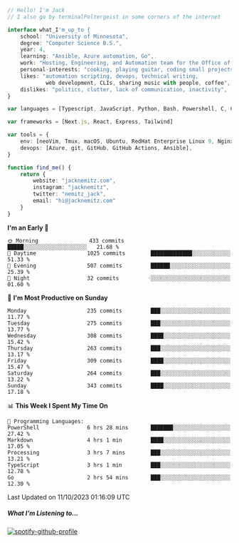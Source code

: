 ```typescript
// Hello! I'm Jack
// I also go by terminalPoltergeist in some corners of the internet

interface what_I'm_up_to {
    school: "University of Minnesota",
    degree: "Computer Science B.S.",
    year: 4,
    learning: "Ansible, Azure automation, Go",
    work: "Hosting, Engineering, and Automation team for the Office of Information Technology at UMN",
    personal-interests: "cooking, playing guitar, coding small projects",
    likes: "automation scripting, devops, technical writing,
            web development, CLIs, sharing music with people, coffee",
    dislikes: "politics, clutter, lack of communication, inactivity",
}

var languages = [Typescript, JavaScript, Python, Bash, Powershell, C, C++, HTML, CSS]

var frameworks = [Next.js, React, Express, Tailwind]

var tools = {
    env: [neoVim, Tmux, macOS, Ubuntu, RedHat Enterprise Linux 9, Nginx, DigitalOcean, Cloudflare],
    devops: [Azure, git, GitHub, GitHub Actions, Ansible],
}

function find_me() {
    return {
        website: "jacknemitz.com",
        instagram: "jacknemitz",
        twitter: "nemitz_jack",
        email: "hi@jacknemitz.com"
    }
}
```

<!--START_SECTION:waka-->
**I'm an Early 🐤** 

```text
🌞 Morning                433 commits         █████░░░░░░░░░░░░░░░░░░░░   21.68 % 
🌆 Daytime                1025 commits        █████████████░░░░░░░░░░░░   51.33 % 
🌃 Evening                507 commits         ██████░░░░░░░░░░░░░░░░░░░   25.39 % 
🌙 Night                  32 commits          ░░░░░░░░░░░░░░░░░░░░░░░░░   01.60 % 
```
📅 **I'm Most Productive on Sunday** 

```text
Monday                   235 commits         ███░░░░░░░░░░░░░░░░░░░░░░   11.77 % 
Tuesday                  275 commits         ███░░░░░░░░░░░░░░░░░░░░░░   13.77 % 
Wednesday                308 commits         ████░░░░░░░░░░░░░░░░░░░░░   15.42 % 
Thursday                 263 commits         ███░░░░░░░░░░░░░░░░░░░░░░   13.17 % 
Friday                   309 commits         ████░░░░░░░░░░░░░░░░░░░░░   15.47 % 
Saturday                 264 commits         ███░░░░░░░░░░░░░░░░░░░░░░   13.22 % 
Sunday                   343 commits         ████░░░░░░░░░░░░░░░░░░░░░   17.18 % 
```


📊 **This Week I Spent My Time On** 

```text
💬 Programming Languages: 
PowerShell               6 hrs 28 mins       ███████░░░░░░░░░░░░░░░░░░   27.42 % 
Markdown                 4 hrs 1 min         ████░░░░░░░░░░░░░░░░░░░░░   17.05 % 
Processing               3 hrs 7 mins        ███░░░░░░░░░░░░░░░░░░░░░░   13.21 % 
TypeScript               3 hrs 1 min         ███░░░░░░░░░░░░░░░░░░░░░░   12.78 % 
Go                       2 hrs 54 mins       ███░░░░░░░░░░░░░░░░░░░░░░   12.30 % 
```


 Last Updated on 11/10/2023 01:16:09 UTC
<!--END_SECTION:waka-->

##### What I'm Listening to...

[![spotify-github-profile](https://spotify-github-profile.vercel.app/api/view?uid=jack.nemitz&cover_image=true&show_offline=true&bar_color=53b14f&bar_color_cover=false&background_color=121212FF)](https://spotify-github-profile.vercel.app/api/view?uid=jack.nemitz&redirect=true)

